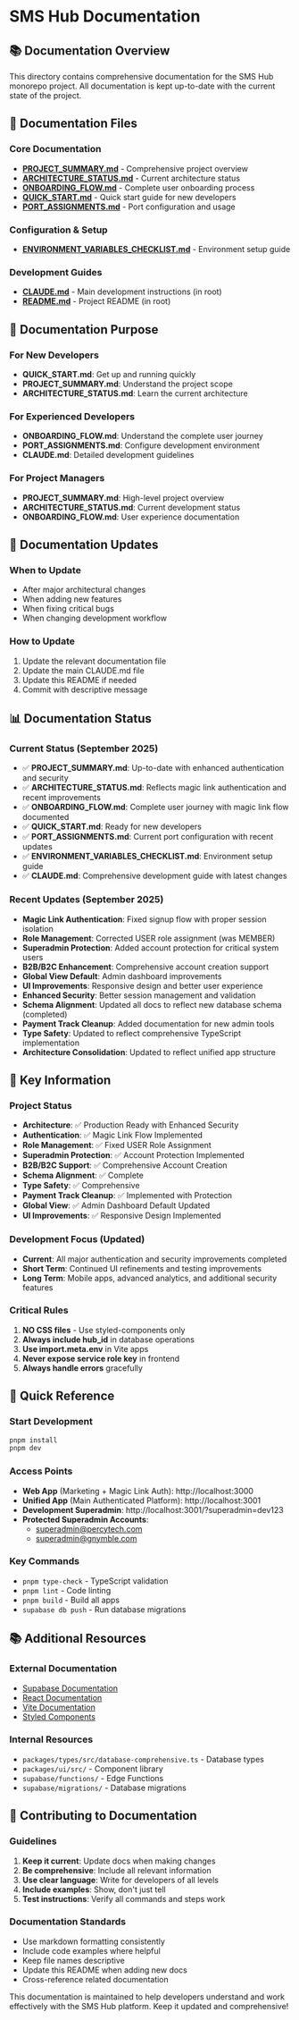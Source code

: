 # SMS Hub Documentation

## 📚 Documentation Overview

This directory contains comprehensive documentation for the SMS Hub monorepo project. All documentation is kept up-to-date with the current state of the project.

## 📖 Documentation Files

### Core Documentation
- **[PROJECT_SUMMARY.md](./PROJECT_SUMMARY.md)** - Comprehensive project overview
- **[ARCHITECTURE_STATUS.md](./ARCHITECTURE_STATUS.md)** - Current architecture status
- **[ONBOARDING_FLOW.md](./ONBOARDING_FLOW.md)** - Complete user onboarding process
- **[QUICK_START.md](./QUICK_START.md)** - Quick start guide for new developers
- **[PORT_ASSIGNMENTS.md](./PORT_ASSIGNMENTS.md)** - Port configuration and usage

### Configuration & Setup
- **[ENVIRONMENT_VARIABLES_CHECKLIST.md](./ENVIRONMENT_VARIABLES_CHECKLIST.md)** - Environment setup guide

### Development Guides
- **[CLAUDE.md](../CLAUDE.md)** - Main development instructions (in root)
- **[README.md](../README.md)** - Project README (in root)

## 🎯 Documentation Purpose

### For New Developers
- **QUICK_START.md**: Get up and running quickly
- **PROJECT_SUMMARY.md**: Understand the project scope
- **ARCHITECTURE_STATUS.md**: Learn the current architecture

### For Experienced Developers
- **ONBOARDING_FLOW.md**: Understand the complete user journey
- **PORT_ASSIGNMENTS.md**: Configure development environment
- **CLAUDE.md**: Detailed development guidelines

### For Project Managers
- **PROJECT_SUMMARY.md**: High-level project overview
- **ARCHITECTURE_STATUS.md**: Current development status
- **ONBOARDING_FLOW.md**: User experience documentation

## 🔄 Documentation Updates

### When to Update
- After major architectural changes
- When adding new features
- When fixing critical bugs
- When changing development workflow

### How to Update
1. Update the relevant documentation file
2. Update the main CLAUDE.md file
3. Update this README if needed
4. Commit with descriptive message

## 📊 Documentation Status

### Current Status (September 2025)
- ✅ **PROJECT_SUMMARY.md**: Up-to-date with enhanced authentication and security
- ✅ **ARCHITECTURE_STATUS.md**: Reflects magic link authentication and recent improvements
- ✅ **ONBOARDING_FLOW.md**: Complete user journey with magic link flow documented
- ✅ **QUICK_START.md**: Ready for new developers
- ✅ **PORT_ASSIGNMENTS.md**: Current port configuration with recent updates
- ✅ **ENVIRONMENT_VARIABLES_CHECKLIST.md**: Environment setup guide
- ✅ **CLAUDE.md**: Comprehensive development guide with latest changes

### Recent Updates (September 2025)
- **Magic Link Authentication**: Fixed signup flow with proper session isolation
- **Role Management**: Corrected USER role assignment (was MEMBER)
- **Superadmin Protection**: Added account protection for critical system users
- **B2B/B2C Enhancement**: Comprehensive account creation support
- **Global View Default**: Admin dashboard improvements
- **UI Improvements**: Responsive design and better user experience
- **Enhanced Security**: Better session management and validation
- **Schema Alignment**: Updated all docs to reflect new database schema (completed)
- **Payment Track Cleanup**: Added documentation for new admin tools
- **Type Safety**: Updated to reflect comprehensive TypeScript implementation
- **Architecture Consolidation**: Updated to reflect unified app structure

## 🎯 Key Information

### Project Status
- **Architecture**: ✅ Production Ready with Enhanced Security
- **Authentication**: ✅ Magic Link Flow Implemented
- **Role Management**: ✅ Fixed USER Role Assignment
- **Superadmin Protection**: ✅ Account Protection Implemented
- **B2B/B2C Support**: ✅ Comprehensive Account Creation
- **Schema Alignment**: ✅ Complete
- **Type Safety**: ✅ Comprehensive
- **Payment Track Cleanup**: ✅ Implemented with Protection
- **Global View**: ✅ Admin Dashboard Default Updated
- **UI Improvements**: ✅ Responsive Design Implemented

### Development Focus (Updated)
- **Current**: All major authentication and security improvements completed
- **Short Term**: Continued UI refinements and testing improvements
- **Long Term**: Mobile apps, advanced analytics, and additional security features

### Critical Rules
1. **NO CSS files** - Use styled-components only
2. **Always include hub_id** in database operations
3. **Use import.meta.env** in Vite apps
4. **Never expose service role key** in frontend
5. **Always handle errors** gracefully

## 🔧 Quick Reference

### Start Development
```bash
pnpm install
pnpm dev
```

### Access Points
- **Web App** (Marketing + Magic Link Auth): http://localhost:3000
- **Unified App** (Main Authenticated Platform): http://localhost:3001
- **Development Superadmin**: http://localhost:3001/?superadmin=dev123
- **Protected Superadmin Accounts**: 
  - superadmin@percytech.com
  - superadmin@gnymble.com

### Key Commands
- `pnpm type-check` - TypeScript validation
- `pnpm lint` - Code linting
- `pnpm build` - Build all apps
- `supabase db push` - Run database migrations

## 📚 Additional Resources

### External Documentation
- [Supabase Documentation](https://supabase.com/docs)
- [React Documentation](https://react.dev)
- [Vite Documentation](https://vitejs.dev)
- [Styled Components](https://styled-components.com)

### Internal Resources
- `packages/types/src/database-comprehensive.ts` - Database types
- `packages/ui/src/` - Component library
- `supabase/functions/` - Edge Functions
- `supabase/migrations/` - Database migrations

## 🤝 Contributing to Documentation

### Guidelines
1. **Keep it current**: Update docs when making changes
2. **Be comprehensive**: Include all relevant information
3. **Use clear language**: Write for developers of all levels
4. **Include examples**: Show, don't just tell
5. **Test instructions**: Verify all commands and steps work

### Documentation Standards
- Use markdown formatting consistently
- Include code examples where helpful
- Keep file names descriptive
- Update this README when adding new docs
- Cross-reference related documentation

This documentation is maintained to help developers understand and work effectively with the SMS Hub platform. Keep it updated and comprehensive!